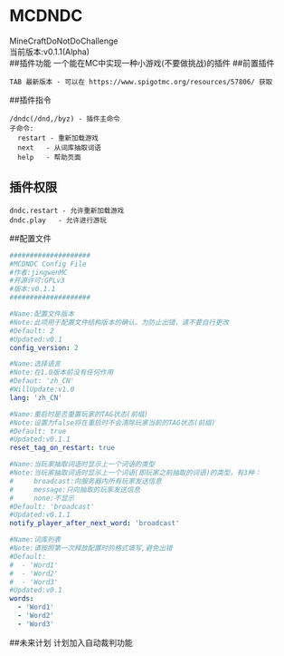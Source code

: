 # MCDNDC
MineCraftDoNotDoChallenge  
当前版本:v0.1.1(Alpha)  
##插件功能
一个能在MC中实现一种小游戏(不要做挑战)的插件
##前置插件
```
TAB 最新版本 - 可以在 https://www.spigotmc.org/resources/57806/ 获取
```
##插件指令
```text
/dndc(/dnd,/byz) - 插件主命令
子命令:
  restart - 重新加载游戏
  next   - 从词库抽取词语
  help   - 帮助页面
```
## 插件权限
```text
dndc.restart - 允许重新加载游戏
dndc.play   - 允许进行游玩
```
##配置文件
```yaml
####################
#MCDNDC Config File
#作者:jingwenMC
#开源许可:GPLv3
#版本:v0.1.1
####################

#Name:配置文件版本
#Note:此项用于配置文件结构版本的确认。为防止出错，请不要自行更改
#Default: 2
#Updated:v0.1
config_version: 2

#Name:选择语言
#Note:在1.0版本前没有任何作用
#Defaut: 'zh_CN'
#WillUpdate:v1.0
lang: 'zh_CN'

#Name:重启时是否重置玩家的TAG状态(前缀)
#Note:设置为false将在重启时不会清除玩家当前的TAG状态(前缀)
#Default: true
#Updated:v0.1.1
reset_tag_on_restart: true

#Name:当玩家抽取词语时显示上一个词语的类型
#Note:当玩家抽取词语时显示上一个词语(即玩家之前抽取的词语)的类型，有3种：
#     broadcast:向服务器内所有玩家发送信息
#     message:只向抽取的玩家发送信息
#     none:不显示
#Default: 'broadcast'
#Updated:v0.1.1
notify_player_after_next_word: 'broadcast'

#Name:词库列表
#Note:请按照第一次释放配置时的格式填写,避免出错
#Default:
#  - 'Word1'
#  - 'Word2'
#  - 'Word3'
#Updated:v0.1
words:
  - 'Word1'
  - 'Word2'
  - 'Word3'
```
##未来计划
计划加入自动裁判功能